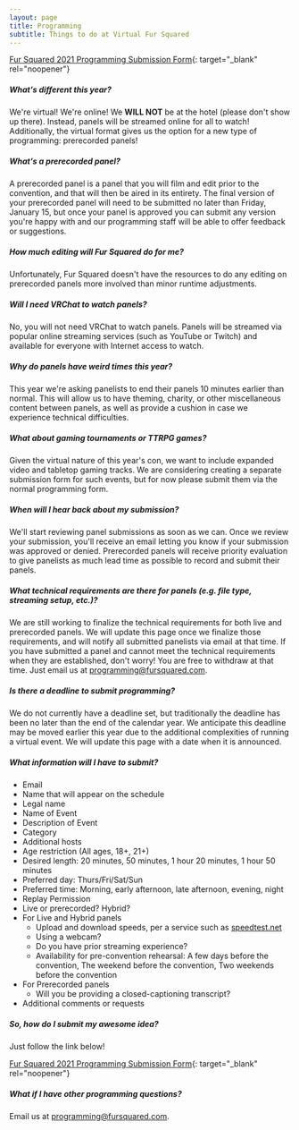 ```yaml
---
layout: page
title: Programming
subtitle: Things to do at Virtual Fur Squared
---
```


[Fur Squared 2021 Programming Submission Form](https://docs.google.com/forms/d/e/1FAIpQLScyityVtVgjGDCrMGnhGa1CNRl9TbzaXmGRzf258VIVQOifGQ/viewform){: target="_blank" rel="noopener"}

##### What's different this year?

We're virtual\! We're online\! We **WILL NOT** be at the hotel (please don't show up there). Instead, panels will be streamed online for all to watch\! Additionally, the virtual format gives us the option for a new type of programming: prerecorded panels\!

##### What's a prerecorded panel?

A prerecorded panel is a panel that you will film and edit prior to the convention, and that will then be aired in its entirety. The final version of your prerecorded panel will need to be submitted no later than Friday, January 15, but once your panel is approved you can submit any version you're happy with and our programming staff will be able to offer feedback or suggestions.

##### How much editing will Fur Squared do for me?

Unfortunately, Fur Squared doesn't have the resources to do any editing on prerecorded panels more involved than minor runtime adjustments.

##### Will I need VRChat to watch panels?

No, you will not need VRChat to watch panels. Panels will be streamed via popular online streaming services (such as YouTube or Twitch) and available for everyone with Internet access to watch.

##### Why do panels have weird times this year?

This year we're asking panelists to end their panels 10 minutes earlier than normal. This will allow us to have theming, charity, or other miscellaneous content between panels, as well as provide a cushion in case we experience technical difficulties.

##### What about gaming tournaments or TTRPG games?

Given the virtual nature of this year's con, we want to include expanded video and tabletop gaming tracks. We are considering creating a separate submission form for such events, but for now please submit them via the normal programming form.

##### When will I hear back about my submission?

We'll start reviewing panel submissions as soon as we can. Once we review your submission, you'll receive an email letting you know if your submission was approved or denied. Prerecorded panels will receive priority evaluation to give panelists as much lead time as possible to record and submit their panels.

##### What technical requirements are there for panels (e.g. file type, streaming setup, etc.)?

We are still working to finalize the technical requirements for both live and prerecorded panels. We will update this page once we finalize those requirements, and will notify all submitted panelists via email at that time. If you have submitted a panel and cannot meet the technical requirements when they are established, don't worry\! You are free to withdraw at that time. Just email us at [programming@fursquared.com](mailto:programming@fursquared.com).

##### Is there a deadline to submit programming?

We do not currently have a deadline set, but traditionally the deadline has been no later than the end of the calendar year. We anticipate this deadline may be moved earlier this year due to the additional complexities of running a virtual event. We will update this page with a date when it is announced.

##### What information will I have to submit?

* Email
* Name that will appear on the schedule
* Legal name
* Name of Event
* Description of Event
* Category
* Additional hosts
* Age restriction (All ages, 18+, 21+)
* Desired length: 20 minutes, 50 minutes, 1 hour 20 minutes, 1 hour 50 minutes
* Preferred day: Thurs/Fri/Sat/Sun
* Preferred time: Morning, early afternoon, late afternoon, evening, night
* Replay Permission
* Live or prerecorded? Hybrid?
* For Live and Hybrid panels
  * Upload and download speeds, per a service such as [speedtest.net](https://www.speedtest.net/)
  * Using a webcam?
  * Do you have prior streaming experience?
  * Availability for pre-convention rehearsal: A few days before the convention, The weekend before the convention, Two weekends before the convention
* For Prerecorded panels
  * Will you be providing a closed-captioning transcript?
* Additional comments or requests

##### So, how do I submit my awesome idea?

Just follow the link below\!

[Fur Squared 2021 Programming Submission Form](https://docs.google.com/forms/d/e/1FAIpQLScyityVtVgjGDCrMGnhGa1CNRl9TbzaXmGRzf258VIVQOifGQ/viewform){: target="_blank" rel="noopener"}

##### What if I have other programming questions?

Email us at [programming@fursquared.com](mailto:programming@fursquared.com).